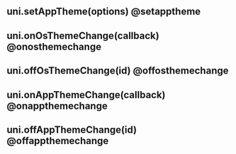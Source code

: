 ## uni.setAppTheme(options) @setapptheme

<!-- UTSAPIJSON.setAppTheme.description -->

<!-- UTSAPIJSON.setAppTheme.param -->

<!-- UTSAPIJSON.setAppTheme.returnValue -->

<!-- UTSAPIJSON.setAppTheme.compatibility -->

<!-- UTSAPIJSON.setAppTheme.tutorial -->

## uni.onOsThemeChange(callback) @onosthemechange

<!-- UTSAPIJSON.onOsThemeChange.description -->

<!-- UTSAPIJSON.onOsThemeChange.param -->

<!-- UTSAPIJSON.onOsThemeChange.returnValue -->

<!-- UTSAPIJSON.onOsThemeChange.compatibility -->

<!-- UTSAPIJSON.onOsThemeChange.tutorial -->

## uni.offOsThemeChange(id) @offosthemechange

<!-- UTSAPIJSON.offOsThemeChange.description -->

<!-- UTSAPIJSON.offOsThemeChange.param -->

<!-- UTSAPIJSON.offOsThemeChange.returnValue -->

<!-- UTSAPIJSON.offOsThemeChange.compatibility -->

<!-- UTSAPIJSON.offOsThemeChange.tutorial -->

## uni.onAppThemeChange(callback) @onappthemechange

<!-- UTSAPIJSON.onAppThemeChange.description -->

<!-- UTSAPIJSON.onAppThemeChange.param -->

<!-- UTSAPIJSON.onAppThemeChange.returnValue -->

<!-- UTSAPIJSON.onAppThemeChange.compatibility -->

<!-- UTSAPIJSON.onAppThemeChange.tutorial -->

## uni.offAppThemeChange(id) @offappthemechange

<!-- UTSAPIJSON.offAppThemeChange.description -->

<!-- UTSAPIJSON.offAppThemeChange.param -->

<!-- UTSAPIJSON.offAppThemeChange.returnValue -->

<!-- UTSAPIJSON.offAppThemeChange.compatibility -->

<!-- UTSAPIJSON.offAppThemeChange.tutorial -->

<!-- UTSAPIJSON.general_type.name -->

<!-- UTSAPIJSON.general_type.param -->